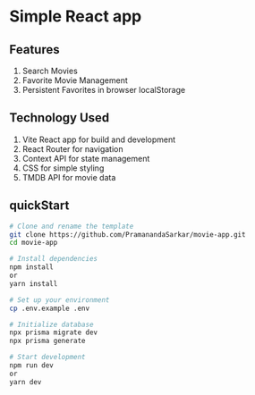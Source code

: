 # Simple React app
## Features
1. Search Movies
2. Favorite Movie Management
3. Persistent Favorites in browser localStorage

## Technology Used
1. Vite React app for build and development
2. React Router for navigation
3. Context API for state management
4. CSS for simple styling
5. TMDB API for movie data


## quickStart
```bash
# Clone and rename the template
git clone https://github.com/PramanandaSarkar/movie-app.git
cd movie-app

# Install dependencies
npm install
or 
yarn install

# Set up your environment
cp .env.example .env

# Initialize database
npx prisma migrate dev
npx prisma generate

# Start development
npm run dev 
or 
yarn dev
```